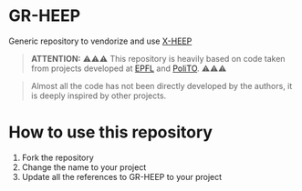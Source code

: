 # GR-HEEP
Generic repository to vendorize and use [X-HEEP](https://github.com/esl-epfl/x-heep)

> **ATTENTION:**  ⚠️⚠️⚠️ This repository is heavily based on code taken from projects developed at [EPFL](https://www.epfl.ch) and [PoliTO](https://www.polito.it/). ⚠️⚠️⚠️

> Almost all the code has not been directly developed by the authors, it is deeply inspired by other projects.

# How to use this repository

1) Fork the repository
2) Change the name to your project
3) Update all the references to GR-HEEP to your project
